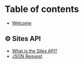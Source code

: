 # Table of contents

* [Welcome](README.md)

## ⚙ Sites API

* [What is the Sites API?](sites-api/what-is-the-sites-api.md)
* [JSON Request](sites-api/json-request.md)
